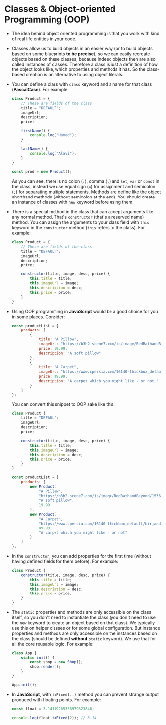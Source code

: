 # Classes & Object-oriented Programming (OOP)

- The idea behind object oriented programming is that you work with kind of real life entities in your code.
- Classes allow us to build objects in an easier way (or to build objects based on some blueprints **to be precise**), so we can easily recreate objects based on these classes, because indeed objects then are also called instances of classes. Therefore a class is just a definition of how the object looks like, which properties and methods it has. So the class-based creation is an alternative to using object literals.
- You can define a class with `class` keyword and a name for that class (**PascalCase**). For example:

    ```js
    class Product = {
        // These are fields of the class
        title = "DEFAULT";
        imageUrl;
        description;
        price;

        firstName() {
            console.log("Hamed");
        }

        lastName() {
            console.log("Alavi");
        }
    }

    const prod = new Product();
    ```

    As you can see, there is no colon (`:`), comma (`,`) and `let`, `var` or `const` in the class, instead we use equal sign (`=`) for assignment and semicolon (`;`) for separating multiple statements. Methods are define like the object shorthand methods (without semicolon at the end). You should create an instance of classes with `new` keyword before using them.
- There is a special method in the class that can accept arguments like any normal method. That's `constructor` (that's a reserved name) method. You can assign the arguments to your class field with `this` keyword in the `constructor` method (`this` refers to the class). For example:

    ```js
    class Product = {
        // These are fields of the class
        title = "DEFAULT";
        imageUrl;
        description;
        price;

        constructor(title, image, desc, price) {
            this.title = title;
            this.imageUrl = image;
            this.description = desc;
            this.price = price;
        }
    }
    ```

- Using OOP programming in **JavaScript** would be a good choice for you in some places. Consider:

    ```js
    const productList = {
        products: [
            {
                title: "A Pillow",
                imageUrl: "https://b3h2.scene7.com/is/image/BedBathandBeyond/15364655025932m?$690$&wid=690&hei=690",
                price: 19.99,
                description: "A soft pillow"
            },
            {
                title: "A Carpet",
                imageUrl: "https://www.cpersia.com/16140-thickbox_default/birjand-carpet-ref-174132.jpg",
                price: 89.99,
                description: "A carpet which you might like - or not."
            }
        ]
    };
    ```

    You can convert this snippet to OOP sake like this:

    ```js
    class Product {
        title = "DEFAUL";
        imageUrl;
        description;
        price;

        constructor(title, image, desc, price) {
            this.title = title;
            this.imageUrl = image;
            this.description = desc;
            this.price = price;
        }
    }

    const productList = {
        products: [
            new Product(
                "A Pillow",
                "https://b3h2.scene7.com/is/image/BedBathandBeyond/15364655025932m?$690$&wid=690&hei=690",
                "A soft pillow",
                19.99
            ),
            new Product(
                "A Carpet",
                "https://www.cpersia.com/16140-thickbox_default/birjand-carpet-ref-174132.jpg",
                89.99,
                "A carpet which you might like - or not"
            )
        ]
    };
    ```

- In the `constructor`, you can add properties for the first time (without having defined fields for them before). For example:

    ```js
    class Product {
        constructor(title, image, desc, price) {
            this.title = title;
            this.imageUrl = image;
            this.description = desc;
            this.price = price;
        }
    }
    ```

- The `static` properties and methods are only accessible on the class itself, so you don't need to instantiate the class (you don't need to use the `new` keyword to create an object based on that class). We typically use this on helper classes or for some global configuration. But instance properties and methods are only accessible on the instances based on the class (should be defined **without** `static` keyword). We use that for all the core reusable logic. For example:

    ```js
    class App {
        static init() {
            const shop = new Shop();
            shop.render();
        }
    }

    App.init();
    ```

- In **JavaScript**, with `toFixed(..)` method you can prevent strange output produced with floating points. For example:

    ```js
    const float = 3.14159265358979323846;

    console.log(float.toFixed(2)); // 3.14
    ```

